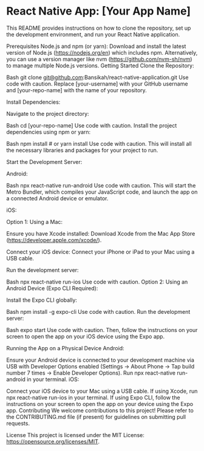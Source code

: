 # React Native App: [Your App Name]

This README provides instructions on how to clone the repository, set up the development environment, and run your React Native application.

Prerequisites
Node.js and npm (or yarn): Download and install the latest version of Node.js (https://nodejs.org/en) which includes npm. Alternatively, you can use a version manager like nvm (https://github.com/nvm-sh/nvm) to manage multiple Node.js versions.
Getting Started
Clone the Repository:

Bash
git clone git@github.com:Bansikah/react-native-application.git
Use code with caution.
Replace [your-username] with your GitHub username and [your-repo-name] with the name of your repository.

Install Dependencies:

Navigate to the project directory:

Bash
cd [your-repo-name]
Use code with caution.
Install the project dependencies using npm or yarn:

Bash
npm install  # or yarn install
Use code with caution.
This will install all the necessary libraries and packages for your project to run.

Start the Development Server:

Android:

Bash
npx react-native run-android
Use code with caution.
This will start the Metro Bundler, which compiles your JavaScript code, and launch the app on a connected Android device or emulator.

iOS:

Option 1: Using a Mac:

Ensure you have Xcode installed: Download Xcode from the Mac App Store (https://developer.apple.com/xcode/).

Connect your iOS device: Connect your iPhone or iPad to your Mac using a USB cable.

Run the development server:

Bash
npx react-native run-ios
Use code with caution.
Option 2: Using an Android Device (Expo CLI Required):

Install the Expo CLI globally:

Bash
npm install -g expo-cli
Use code with caution.
Run the development server:

Bash
expo start
Use code with caution.
Then, follow the instructions on your screen to open the app on your iOS device using the Expo app.

Running the App on a Physical Device
Android:

Ensure your Android device is connected to your development machine via USB with Developer Options enabled (Settings -> About Phone -> Tap build number 7 times -> Enable Developer Options).
Run npx react-native run-android in your terminal.
iOS:

Connect your iOS device to your Mac using a USB cable.
If using Xcode, run npx react-native run-ios in your terminal.
If using Expo CLI, follow the instructions on your screen to open the app on your device using the Expo app.
Contributing
We welcome contributions to this project! Please refer to the CONTRIBUTING.md file (if present) for guidelines on submitting pull requests.

License
This project is licensed under the MIT License: https://opensource.org/licenses/MIT.

